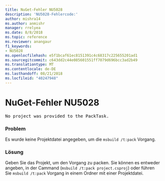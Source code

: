 ```yaml
---
title: NuGet-Fehler NU5028
description: 'NU5028-Fehlercode:'
author: mishra14
ms.author: anmishr
manager: rrelyea
ms.date: 8/8/2018
ms.topic: reference
ms.reviewer: anangaur
f1_keywords:
- NU5028
ms.openlocfilehash: e5f1bcaf61ec8151391c4c68317c225655201ad1
ms.sourcegitcommit: c643dd2c44e085601551ff7079d696bcc3ad2b49
ms.translationtype: MT
ms.contentlocale: de-DE
ms.lasthandoff: 08/21/2018
ms.locfileid: "40247948"
---
```

# <a name="nuget-error-nu5028"></a>NuGet-Fehler NU5028
<pre>No project was provided to the PackTask.</pre>

### <a name="issue"></a>Problem

Es wurde keine Projektdatei angegeben, um die `msbuild /t:pack` Vorgang.


### <a name="solution"></a>Lösung

Geben Sie das Projekt, um den Vorgang zu packen.  Sie können es entweder angeben, in der Cammand (`msbuild /t:pack project.csproj`) oder führen Sie `msbuild /t:pack` Vorgang in einem Ordner mit einer Projektdatei.

